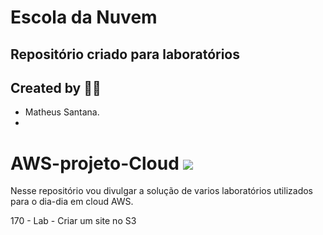 # Escola da Nuvem

## Repositório criado para laboratórios 

## Created by :raising_hand_woman:

- Matheus Santana.
- 
# AWS-projeto-Cloud <img src="https://img.shields.io/badge/Em%20Andamento-8A2BE2"/>

Nesse repositório vou divulgar a solução de varios laboratórios utilizados para o dia-dia em cloud AWS.

170 - Lab - Criar um site no S3 
